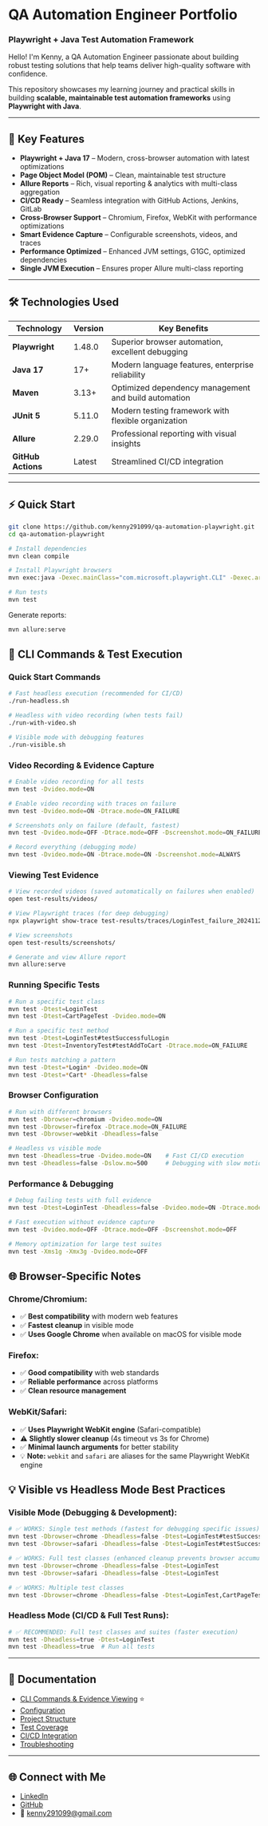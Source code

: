# QA Automation Engineer Portfolio  
### Playwright + Java Test Automation Framework  

Hello! I'm Kenny, a QA Automation Engineer passionate about building robust testing solutions that help teams deliver high-quality software with confidence.  

This repository showcases my learning journey and practical skills in building **scalable, maintainable test automation frameworks** using **Playwright with Java**.  

---

## 🚀 Key Features
- **Playwright + Java 17** – Modern, cross-browser automation with latest optimizations
- **Page Object Model (POM)** – Clean, maintainable test structure  
- **Allure Reports** – Rich, visual reporting & analytics with multi-class aggregation
- **CI/CD Ready** – Seamless integration with GitHub Actions, Jenkins, GitLab  
- **Cross-Browser Support** – Chromium, Firefox, WebKit with performance optimizations
- **Smart Evidence Capture** – Configurable screenshots, videos, and traces
- **Performance Optimized** – Enhanced JVM settings, G1GC, optimized dependencies
- **Single JVM Execution** – Ensures proper Allure multi-class reporting  

---

## 🛠️ Technologies Used

| Technology        | Version | Key Benefits |
|-------------------|---------|--------------|
| **Playwright**    | 1.48.0  | Superior browser automation, excellent debugging |
| **Java 17**       | 17+     | Modern language features, enterprise reliability |
| **Maven**         | 3.13+   | Optimized dependency management and build automation |
| **JUnit 5**       | 5.11.0  | Modern testing framework with flexible organization |
| **Allure**        | 2.29.0  | Professional reporting with visual insights |
| **GitHub Actions**| Latest  | Streamlined CI/CD integration |

---

## ⚡ Quick Start

```bash
git clone https://github.com/kenny291099/qa-automation-playwright.git
cd qa-automation-playwright

# Install dependencies
mvn clean compile

# Install Playwright browsers
mvn exec:java -Dexec.mainClass="com.microsoft.playwright.CLI" -Dexec.args="install"

# Run tests
mvn test
```

Generate reports:
```bash
mvn allure:serve
```

## 🎯 CLI Commands & Test Execution

### Quick Start Commands
```bash
# Fast headless execution (recommended for CI/CD)
./run-headless.sh

# Headless with video recording (when tests fail)
./run-with-video.sh

# Visible mode with debugging features
./run-visible.sh
```

### Video Recording & Evidence Capture
```bash
# Enable video recording for all tests
mvn test -Dvideo.mode=ON

# Enable video recording with traces on failure
mvn test -Dvideo.mode=ON -Dtrace.mode=ON_FAILURE

# Screenshots only on failure (default, fastest)
mvn test -Dvideo.mode=OFF -Dtrace.mode=OFF -Dscreenshot.mode=ON_FAILURE

# Record everything (debugging mode)
mvn test -Dvideo.mode=ON -Dtrace.mode=ON -Dscreenshot.mode=ALWAYS
```

### Viewing Test Evidence
```bash
# View recorded videos (saved automatically on failures when enabled)
open test-results/videos/

# View Playwright traces (for deep debugging)
npx playwright show-trace test-results/traces/LoginTest_failure_20241122_154530.zip

# View screenshots
open test-results/screenshots/

# Generate and view Allure report
mvn allure:serve
```

### Running Specific Tests
```bash
# Run a specific test class
mvn test -Dtest=LoginTest
mvn test -Dtest=CartPageTest -Dvideo.mode=ON

# Run a specific test method
mvn test -Dtest=LoginTest#testSuccessfulLogin
mvn test -Dtest=InventoryTest#testAddToCart -Dtrace.mode=ON_FAILURE

# Run tests matching a pattern
mvn test -Dtest=*Login* -Dvideo.mode=ON
mvn test -Dtest=*Cart* -Dheadless=false
```

### Browser Configuration
```bash
# Run with different browsers
mvn test -Dbrowser=chromium -Dvideo.mode=ON
mvn test -Dbrowser=firefox -Dtrace.mode=ON_FAILURE
mvn test -Dbrowser=webkit -Dheadless=false

# Headless vs visible mode
mvn test -Dheadless=true -Dvideo.mode=ON    # Fast CI/CD execution
mvn test -Dheadless=false -Dslow.mo=500     # Debugging with slow motion
```

### Performance & Debugging
```bash
# Debug failing tests with full evidence
mvn test -Dtest=LoginTest -Dheadless=false -Dvideo.mode=ON -Dtrace.mode=ON -Dslow.mo=1000

# Fast execution without evidence capture
mvn test -Dvideo.mode=OFF -Dtrace.mode=OFF -Dscreenshot.mode=OFF

# Memory optimization for large test suites
mvn test -Xms1g -Xmx3g -Dvideo.mode=OFF
```

## 🌐 **Browser-Specific Notes**

### **Chrome/Chromium:**
- ✅ **Best compatibility** with modern web features
- ✅ **Fastest cleanup** in visible mode
- ✅ **Uses Google Chrome** when available on macOS for visible mode

### **Firefox:**
- ✅ **Good compatibility** with web standards
- ✅ **Reliable performance** across platforms
- ✅ **Clean resource management**

### **WebKit/Safari:**
- ✅ **Uses Playwright WebKit engine** (Safari-compatible) 
- ⚠️ **Slightly slower cleanup** (4s timeout vs 3s for Chrome)
- ✅ **Minimal launch arguments** for better stability
- 💡 **Note:** `webkit` and `safari` are aliases for the same Playwright WebKit engine

## 💡 **Visible vs Headless Mode Best Practices**

### **Visible Mode (Debugging & Development):**
```bash
# ✅ WORKS: Single test methods (fastest for debugging specific issues)
mvn test -Dbrowser=chrome -Dheadless=false -Dtest=LoginTest#testSuccessfulLogin
mvn test -Dbrowser=safari -Dheadless=false -Dtest=LoginTest#testSuccessfulLogin

# ✅ WORKS: Full test classes (enhanced cleanup prevents browser accumulation)
mvn test -Dbrowser=chrome -Dheadless=false -Dtest=LoginTest
mvn test -Dbrowser=safari -Dheadless=false -Dtest=LoginTest

# ✅ WORKS: Multiple test classes
mvn test -Dbrowser=chrome -Dheadless=false -Dtest=LoginTest,CartPageTest
```

### **Headless Mode (CI/CD & Full Test Runs):**
```bash
# ✅ RECOMMENDED: Full test classes and suites (faster execution)
mvn test -Dheadless=true -Dtest=LoginTest
mvn test -Dheadless=true  # Run all tests
```

---

## 📖 Documentation
- [CLI Commands & Evidence Viewing](./docs/cli-commands.md) ⭐  
- [Configuration](./docs/configuration.md)  
- [Project Structure](./docs/project-structure.md)  
- [Test Coverage](./docs/test-coverage.md)  
- [CI/CD Integration](./docs/ci-cd.md)  
- [Troubleshooting](./docs/troubleshooting.md)  

---

## 🌐 Connect with Me
- [LinkedIn](https://www.linkedin.com/in/kenny-wirianto/)  
- [GitHub](https://github.com/kenny291099)  
- 📧 kenny291099@gmail.com  
